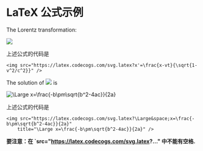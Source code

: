 # LaTeX 公式示例


The Lorentz transformation:

<img src="https://latex.codecogs.com/svg.latex?x'=\frac{x-vt}{\sqrt{1-v^2/c^2}}" />

上述公式的代码是
```
<img src="https://latex.codecogs.com/svg.latex?x'=\frac{x-vt}{\sqrt{1-v^2/c^2}}" />
```

The solution of <img src="https://latex.codecogs.com/svg.latex?ax^2+bx+c=0" />
is

<img src="https://latex.codecogs.com/svg.latex?\Large&space;x=\frac{-b\pm\sqrt{b^2-4ac}}{2a}"
    title="\Large x=\frac{-b\pm\sqrt{b^2-4ac}}{2a}" />

上述公式的代码是
```
<img src="https://latex.codecogs.com/svg.latex?\Large&space;x=\frac{-b\pm\sqrt{b^2-4ac}}{2a}"
    title="\Large x=\frac{-b\pm\sqrt{b^2-4ac}}{2a}" />
```

**要注意：在 `src="https://latex.codecogs.com/svg.latex?..." 中不能有空格.**
